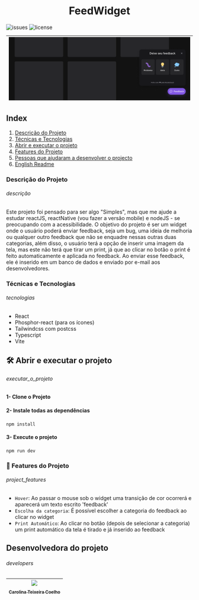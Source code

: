 

<h1 align="center">FeedWidget</h1>

![issues](https://img.shields.io/github/issues/caroolt/feedbackWidget-Web?color=red) ![license](https://img.shields.io/github/license/caroolt/feedbackWidget-Web)

<!-- Imagem que representa o que o projeto faz-->
|![Imagem demonstrando o projeto que é um chat onde o usuário pode enviar um Feedback (bug, ideia de melhoria e qualquer outro feedback)](./img/readme.png) | 
| :---: |

## Index
  1. [Descrição do Projeto](#descrição)
  2. [Técnicas e Tecnologias](#tecnologias)
  3. [Abrir e executar o projeto](#executar_o_projeto)
  4. [Features do Projeto](#project_features)
  5. [Pessoas que ajudaram a desenvolver o projecto](#developers)
  6. [English Readme](./READMEEnglish.md)

### Descrição do Projeto 
###### descrição
Este projeto foi pensado para ser algo "Simples", mas que me ajude a estudar reactJS, reactNative (vou fazer a versão mobile) e nodeJS - se preocupando com a acessibilidade. O objetivo do projeto é ser um widget onde o usuário poderá enviar feedback, seja um bug, uma ideia de melhoria ou qualquer outro feedback que não se enquadre nessas outras duas categorias, além disso, o usuário terá a opção de inserir uma imagem da tela, mas este não terá que tirar um print, já que ao clicar no botão o print é feito automaticamente e aplicada no feedback. Ao enviar esse feedback, ele é inserido em um banco de dados e enviado por e-mail aos desenvolvedores.

### Técnicas e Tecnologias
###### tecnologias
- React
- Phosphor-react (para os ícones)
- Tailwindcss com postcss
- Typescript
- Vite

## 🛠️ Abrir e executar o projeto
###### executar_o_projeto
#### 1- Clone o Projeto

#### 2- Instale todas as dependências
   `npm install`

#### 3- Execute o projeto 
   `npm run dev`

### 🔨 Features do Projeto
###### project_features
- `Hover`:  Ao passar o mouse sob o widget uma transição de cor ocorrerá  e aparecerá um texto escrito 'feedback'
- `Escolha da categoria`: É possível escolher a categoria do feedback ao clicar no widget
- `Print Automático`: Ao clicar no botão (depois de selecionar a categoria) um print automático da tela é tirado e já inserido ao feedback

## Desenvolvedora do projeto
###### developers
| [<img src="https://avatars.githubusercontent.com/u/82682093?s=400&u=0a46c06b6a1ae04f7acf2f2162187b1a7e4d5d53&v=4" width=115><br><sub>Carolina Teixeira Coelho</sub>](https://github.com/caroolt) | 
| :---: |


